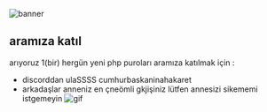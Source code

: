 ![banner](https://cdn.discordapp.com/attachments/996815021109674054/1157386459414798507/Banner.jpg?ex=65186ba3&is=65171a23&hm=cc1d83b83834dcb2cda48947e925b9ca127992c29852cb93ed1c5360aa24f158&)
## aramıza katıl
arıyoruz 1(bir) hergün yeni php puroları aramıza katılmak için :
- discorddan ulaSSSS cumhurbaskaninahakaret
- arkadaşlar anneniz en çneömli gkjişiniz lütfen annesizi sikememi istgemeyin
![gif](https://media.tenor.com/uRsHpqvLGvYAAAAd/enes-batur.gif)
